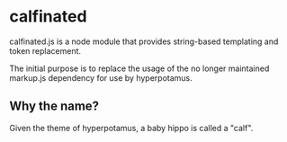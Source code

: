 # calfinated
calfinated.js is a node module that provides string-based templating and token replacement.

The initial purpose is to replace the usage of the no longer maintained markup.js dependency
for use by hyperpotamus.

## Why the name?
Given the theme of hyperpotamus, a baby hippo is called a "calf".
